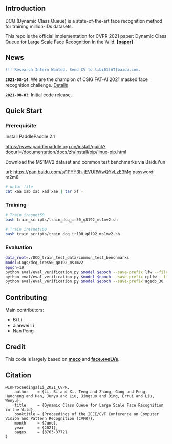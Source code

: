## Introduction

DCQ (Dynamic Class Queue) is a state-of-the-art face recognition method for training million-IDs datasets.

This repo is the official implementation for CVPR 2021 paper: Dynamic Class Queue for Large Scale Face Recognition In the Wild.
[**[paper]**](https://openaccess.thecvf.com/content/CVPR2021/papers/Li_Dynamic_Class_Queue_for_Large_Scale_Face_Recognition_in_the_CVPR_2021_paper.pdf)

## News

```diff
!!! Research Intern Wanted. Send CV to libi01[AT]baidu.com.
```

**`2021-08-14`**: We are the champion of CSIG FAT-AI 2021 masked face recognition challenge. [Details](https://mp.weixin.qq.com/s/opksaCehgTSYnkbc0GxITg)

**`2021-08-03`**: Initial code release.

## Quick Start

### Prerequisite

Install PaddlePaddle 2.1

https://www.paddlepaddle.org.cn/install/quick?docurl=/documentation/docs/zh/install/pip/linux-pip.html

Download the MS1MV2 dataset and common test benchmarks via BaiduYun

url: https://pan.baidu.com/s/1PYY3h-jEVURWwQYvLzE3Mg
password: m2m8

```bash
# untar file
cat xaa xab xac xad xae | tar xf -
```

### Training

```bash
# Train iresnet50
bash train_scripts/train_dcq_ir50_q8192_ms1mv2.sh

# Train iresnet100
bash train_scripts/train_dcq_ir100_q8192_ms1mv2.sh
```

### Evaluation

```bash
data_root=./DCQ_train_test_data/common_test_benchmarks
model=Logs/dcq_ires50_q8192_ms1mv2
epoch=19
python eval/eval_verification.py $model $epoch --save-prefix lfw --filelist '$data_root/lfw.filelist' --label-path '$data_root/lfw_label.npy'
python eval/eval_verification.py $model $epoch --save-prefix cplfw --filelist '$data_root/cplfw.filelist' --label-path '$data_root/cplfw_label.npy'
python eval/eval_verification.py $model $epoch --save-prefix agedb_30 --filelist '$data_root/agedb_30.filelist' --label-path '$data_root/agedb_30_label.npy'
```

## Contributing

Main contributors:

- Bi Li
- Jianwei Li
- Nan Peng

## Credit

This code is largely based on [**moco**](https://github.com/facebookresearch/moco) and [**face.evoLVe**](https://github.com/ZhaoJ9014/face.evoLVe.PyTorch).

## Citation

```
@InProceedings{Li_2021_CVPR,
    author    = {Li, Bi and Xi, Teng and Zhang, Gang and Feng, Haocheng and Han, Junyu and Liu, Jingtuo and Ding, Errui and Liu, Wenyu},
    title     = {Dynamic Class Queue for Large Scale Face Recognition in the Wild},
    booktitle = {Proceedings of the IEEE/CVF Conference on Computer Vision and Pattern Recognition (CVPR)},
    month     = {June},
    year      = {2021},
    pages     = {3763-3772}
}
```
